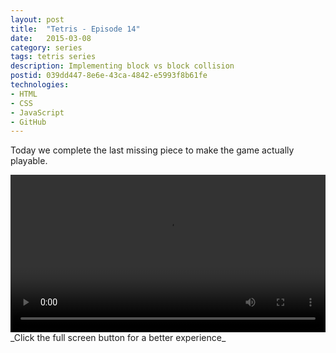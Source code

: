 ```yaml
---
layout: post
title:  "Tetris - Episode 14"
date:   2015-03-08
category: series
tags: tetris series
description: Implementing block vs block collision
postid: 039dd447-8e6e-43ca-4842-e5993f8b61fe
technologies:
- HTML
- CSS
- JavaScript
- GitHub
---
```


Today we complete the last missing piece to make the game actually playable.

<video style="width:100%;" controls>
	<source src="http://videos.quarrantine.com?name=tetris14.mp4" type="video/mp4">
</video>
_Click the full screen button for a better experience_

